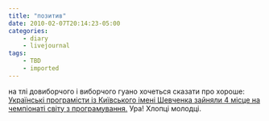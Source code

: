 ```yaml
---
title: "позитив"
date: 2010-02-07T20:14:23-05:00
categories:
    - diary
    - livejournal
tags:
    - TBD
    - imported
---
```


на тлі довиборчого і виборчого гуано хочеться сказати про хороше:  
[Українські програмісти із Київського імені Шевченка зайняли 4 місце на чемпіонаті світу з програмування.](http://expert.com.ua/44632.html) Ура! Хлопці молодці.